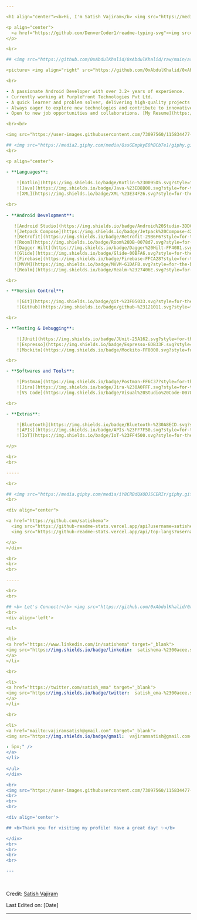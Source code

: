 ```yaml
---

<h1 align="center"><b>Hi, I'm Satish Vajiram</b> <img src="https://media.giphy.com/media/hvRJCLFzcasrR4ia7z/giphy.gif" width="35"></h1>

<p align="center">
  <a href="https://github.com/DenverCoder1/readme-typing-svg"><img src="https://readme-typing-svg.herokuapp.com?font=Time+New+Roman&color=cyan&size=25&center=true&vCenter=true&width=600&height=100&lines=Welcome+to+my+GitHub+Profile!;Android+Developer+and+Tech+Enthusiast;Exploring+the+Tech+Universe;Lover+of+Innovation+and+Creativity!;Always+learning+new+things...&hearts;"></a>
</p>

<br>

## <img src="https://github.com/0xAbdulKhalid/0xAbdulKhalid/raw/main/assets/mdImages/about_me.gif" width="50px"> **About Me**

<picture> <img align="right" src="https://github.com/0xAbdulKhalid/0xAbdulKhalid/raw/main/assets/mdImages/Right_Side.gif" width="250px"></picture>

<br>

- A passionate Android Developer with over 3.2+ years of experience.
- Currently working at PurpleFront Technologies Pvt Ltd.
- A quick learner and problem solver, delivering high-quality projects.
- Always eager to explore new technologies and contribute to innovative projects.
- Open to new job opportunities and collaborations. [My Resume](https://example.com)

<br><br>

<img src="https://user-images.githubusercontent.com/73097560/115834477-dbab4500-a447-11eb-908a-139a6edaec5c.gif"><br><br>

## <img src="https://media2.giphy.com/media/QssGEmpkyEOhBCb7e1/giphy.gif?cid=ecf05e47a0n3gi1bfqntqmob8g9aid1oyj2wr3ds3mg700bl&rid=giphy.gif" width="25px"><b> Skills</b>
<br>

<p align="center">

- **Languages**:
    
    ![Kotlin](https://img.shields.io/badge/Kotlin-%230095D5.svg?style=for-the-badge&logo=kotlin&logoColor=white)
    ![Java](https://img.shields.io/badge/Java-%23ED8B00.svg?style=for-the-badge&logo=java&logoColor=white)
    ![XML](https://img.shields.io/badge/XML-%23E34F26.svg?style=for-the-badge&logo=xml&logoColor=white)

<br>   
    
- **Android Development**:

   ![Android Studio](https://img.shields.io/badge/Android%20Studio-3DDC84?style=for-the-badge&logo=android-studio&logoColor=white)
   ![Jetpack Compose](https://img.shields.io/badge/Jetpack%20Compose-4285F4?style=for-the-badge&logo=jetpack-compose&logoColor=white)
   ![Retrofit](https://img.shields.io/badge/Retrofit-29B6F6?style=for-the-badge&logo=retrofit&logoColor=white)
   ![Room](https://img.shields.io/badge/Room%20DB-0078d7.svg?style=for-the-badge&logo=roomdb&logoColor=white)
   ![Dagger Hilt](https://img.shields.io/badge/Dagger%20Hilt-FF4081.svg?style=for-the-badge&logo=dagger&logoColor=white)
   ![Glide](https://img.shields.io/badge/Glide-00BFA6.svg?style=for-the-badge&logo=glide&logoColor=white)
   ![Firebase](https://img.shields.io/badge/Firebase-FFCA28?style=for-the-badge&logo=firebase&logoColor=black)
   ![MVVM](https://img.shields.io/badge/MVVM-61DAFB.svg?style=for-the-badge&logo=mvvm&logoColor=white)
   ![Realm](https://img.shields.io/badge/Realm-%2327406E.svg?style=for-the-badge&logo=realm&logoColor=white)

<br>

- **Version Control**:

    ![Git](https://img.shields.io/badge/git-%23F05033.svg?style=for-the-badge&logo=git&logoColor=white)
    ![GitHub](https://img.shields.io/badge/github-%23121011.svg?style=for-the-badge&logo=github&logoColor=white)

<br>

- **Testing & Debugging**:

    ![JUnit](https://img.shields.io/badge/JUnit-25A162.svg?style=for-the-badge&logo=junit&logoColor=white)
    ![Espresso](https://img.shields.io/badge/Espresso-6DB33F.svg?style=for-the-badge&logo=espresso&logoColor=white)
    ![Mockito](https://img.shields.io/badge/Mockito-FF8000.svg?style=for-the-badge&logo=mockito&logoColor=white)

<br>

- **Softwares and Tools**:

    ![Postman](https://img.shields.io/badge/Postman-FF6C37?style=for-the-badge&logo=postman&logoColor=white)
    ![Jira](https://img.shields.io/badge/Jira-%230A0FFF.svg?style=for-the-badge&logo=jira&logoColor=white)
    ![VS Code](https://img.shields.io/badge/Visual%20Studio%20Code-0078d7.svg?style=for-the-badge&logo=visual-studio-code&logoColor=white)

<br>

- **Extras**:

    ![Bluetooth](https://img.shields.io/badge/Bluetooth-%230A8ECD.svg?style=for-the-badge&logo=bluetooth&logoColor=white)
    ![APIs](https://img.shields.io/badge/APIs-%23FF7F50.svg?style=for-the-badge&logo=api&logoColor=white)   
    ![IoT](https://img.shields.io/badge/IoT-%23FF4500.svg?style=for-the-badge&logo=iot&logoColor=white)

</p>

<br>
<br>

-----

<br>

## <img src="https://media.giphy.com/media/iY8CRBdQXODJSCERIr/giphy.gif" width="35px"> **GitHub Stats**
<br>

<div align="center">

<a href="https://github.com/satishema">
  <img src="https://github-readme-stats.vercel.app/api?username=satishema&include_all_commits=true&count_private=true&show_icons=true&line_height=20&title_color=7A7ADB&icon_color=2234AE&text_color=D3D3D3&bg_color=0,000000,130F40" width="450"/>
  <img src="https://github-readme-stats.vercel.app/api/top-langs?username=satishema&show_icons=true&locale=en&layout=compact&line_height=20&title_color=7A7ADB&icon_color=2234AE&text_color=D3D3D3&bg_color=0,000000,130F40" width="375"  alt="satishema"/>

</a>
</div>

<br>
<br>
<br>

-----

<br>
<br>

## <b> Let's Connect!</b> <img src="https://github.com/0xAbdulKhalid/0xAbdulKhalid/raw/main/assets/mdImages/handshake.gif" width="80px">
<br>
<div align='left'>

<ul>

<li>
<a href="https://www.linkedin.com/in/satishema" target="_blank">
<img src="https://img.shields.io/badge/linkedin:  satishema-%2300acee.svg?color=405DE6&style=for-the-badge&logo=linkedin&logoColor=white" alt=linkedin style="margin-bottom: 5px;"/>
</a>
</li>

<br>

<li>
<a href="https://twitter.com/satish_ema" target="_blank">
<img src="https://img.shields.io/badge/twitter:  satish_ema-%2300acee.svg?color=1DA1F2&style=for-the-badge&logo=twitter&logoColor=white" alt=twitter style="margin-bottom: 5px;"/>
</a>
</li>

<br>

<li>
<a href="mailto:vajiramsatish@gmail.com" target="_blank">
<img src="https://img.shields.io/badge/gmail:  vajiramsatish@gmail.com-%23EA4335.svg?style=for-the-badge&logo=gmail&logoColor=white" t=mail style="margin-bottom

: 5px;" />
</a>
</li>
	
</ul>
</div>

<br>
<img src="https://user-images.githubusercontent.com/73097560/115834477-dbab4500-a447-11eb-908a-139a6edaec5c.gif">
<br>
<br>
<br>

<div align='center'>

## <b>Thank you for visiting my profile! Have a great day! ✨</b>

</div>
<br>
<br>
<br>
<br>

---
```


<br>

Credit: [Satish Vajiram](https://github.com/satishema)

Last Edited on: [Date]

---
